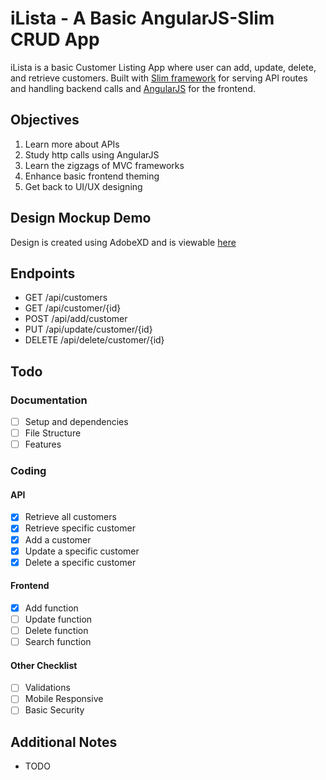 # iLista - A Basic AngularJS-Slim CRUD App
iLista is a basic Customer Listing App where user can add, update, delete, and retrieve customers. Built with [Slim framework](https://www.slimframework.com/) for serving API routes and handling backend calls and [AngularJS](https://angularjs.org/) for the frontend.

## Objectives

  1. Learn more about APIs
  2. Study http calls using AngularJS  
  3. Learn the zigzags of MVC frameworks
  4. Enhance basic frontend theming
  5. Get back to UI/UX designing

## Design Mockup Demo
Design is created using AdobeXD and is viewable [here](https://xd.adobe.com/view/7e0c702b-7d6b-4958-4cc4-5735f5b12e9d-083d/)

## Endpoints
  - GET   /api/customers
  - GET   /api/customer/{id}
  - POST  /api/add/customer
  - PUT /api/update/customer/{id}
  - DELETE  /api/delete/customer/{id}

## Todo
### Documentation
  - [ ] Setup and dependencies
  - [ ] File Structure
  - [ ] Features
### Coding

#### API
  - [X] Retrieve all customers
  - [X] Retrieve specific customer
  - [X] Add a customer
  - [X] Update a specific customer
  - [X] Delete a specific customer
#### Frontend
  - [X] Add function
  - [ ] Update function
  - [ ] Delete function
  - [ ] Search function
#### Other Checklist
  - [ ] Validations
  - [ ] Mobile Responsive
  - [ ] Basic Security

## Additional Notes
  - TODO